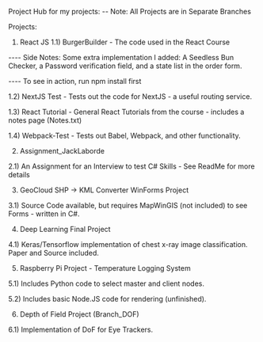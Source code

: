 Project Hub for my projects:
-- Note: All Projects are in Separate Branches

Projects:
1) React JS
1.1) BurgerBuilder - The code used in the React Course 

---- Side Notes: Some extra implementation I added: A Seedless Bun Checker, a Password verification field, and a state list in the order form.

---- To see in action, run npm install first

1.2) NextJS Test - Tests out the code for NextJS - a useful routing service.

1.3) React Tutorial - General React Tutorials from the course - includes a notes page (Notes.txt)

1.4) Webpack-Test - Tests out Babel, Webpack, and other functionality.


2) Assignment_JackLaborde

2.1) An Assignment for an Interview to test C# Skills - See ReadMe for more details


3) GeoCloud SHP -> KML Converter WinForms Project

3.1) Source Code available, but requires MapWinGIS (not included) to see Forms - written in C#.


4) Deep Learning Final Project

4.1) Keras/Tensorflow implementation of chest x-ray image classification. Paper and Source included.


5) Raspberry Pi Project - Temperature Logging System

5.1) Includes Python code to select master and client nodes.

5.2) Includes basic Node.JS code for rendering (unfinished).


6) Depth of Field Project (Branch_DOF)

6.1) Implementation of DoF for Eye Trackers.

